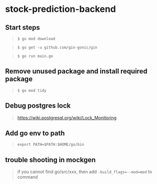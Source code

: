 # stock-prediction-backend

## Start steps

> `$ go mod download `

> `$ go get -u github.com/gin-gonic/gin`

> `$ go run main.go`

## Remove unused package and install required package

> `$ go mod tidy` 

## Debug postgres lock
> https://wiki.postgresql.org/wiki/Lock_Monitoring

## Add go env to path
> `export PATH=$PATH:$HOME/go/bin`

## trouble shooting in mockgen
> if you cannot find go/src/xxx, then add `-build_flags=--mod=mod` to command
